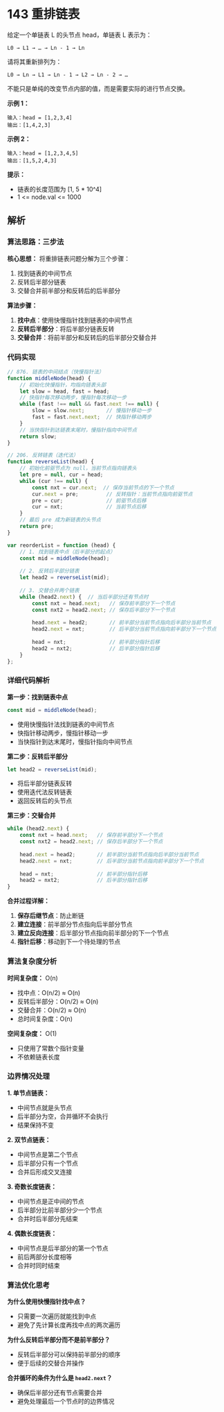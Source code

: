 # 143 重排链表

给定一个单链表 L 的头节点 head，单链表 L 表示为：

```
L0 → L1 → … → Ln - 1 → Ln
```

请将其重新排列为：

```
L0 → Ln → L1 → Ln - 1 → L2 → Ln - 2 → …
```

不能只是单纯的改变节点内部的值，而是需要实际的进行节点交换。

**示例 1：**

```
输入：head = [1,2,3,4]
输出：[1,4,2,3]
```

**示例 2：**

```
输入：head = [1,2,3,4,5]
输出：[1,5,2,4,3]
```

**提示：**
- 链表的长度范围为 [1, 5 * 10^4]
- 1 <= node.val <= 1000

## 解析

### 算法思路：三步法

**核心思想：**
将重排链表问题分解为三个步骤：
1. 找到链表的中间节点
2. 反转后半部分链表
3. 交替合并前半部分和反转后的后半部分

**算法步骤：**
1. **找中点**：使用快慢指针找到链表的中间节点
2. **反转后半部分**：将后半部分链表反转
3. **交替合并**：将前半部分和反转后的后半部分交替合并

### 代码实现

```javascript
// 876. 链表的中间结点（快慢指针法）
function middleNode(head) {
    // 初始化快慢指针，均指向链表头部
    let slow = head, fast = head;
    // 快指针每次移动两步，慢指针每次移动一步
    while (fast !== null && fast.next !== null) {
        slow = slow.next;       // 慢指针移动一步
        fast = fast.next.next;  // 快指针移动两步
    }
    // 当快指针到达链表末尾时，慢指针指向中间节点
    return slow;
}

// 206. 反转链表（迭代法）
function reverseList(head) {
    // 初始化前驱节点为 null，当前节点指向链表头
    let pre = null, cur = head;
    while (cur !== null) {
        const nxt = cur.next;  // 保存当前节点的下一个节点
        cur.next = pre;         // 反转指针：当前节点指向前驱节点
        pre = cur;              // 前驱节点后移
        cur = nxt;              // 当前节点后移
    }
    // 最后 pre 成为新链表的头节点
    return pre;
}

var reorderList = function (head) {
    // 1. 找到链表中点（后半部分的起点）
    const mid = middleNode(head);
    
    // 2. 反转后半部分链表
    let head2 = reverseList(mid);
    
    // 3. 交替合并两个链表
    while (head2.next) {  // 当后半部分还有节点时
        const nxt = head.next;   // 保存前半部分下一个节点
        const nxt2 = head2.next; // 保存后半部分下一个节点
        
        head.next = head2;       // 前半部分当前节点指向后半部分当前节点
        head2.next = nxt;        // 后半部分当前节点指向前半部分下一个节点
        
        head = nxt;              // 前半部分指针后移
        head2 = nxt2;            // 后半部分指针后移
    }
};
```

### 详细代码解析

**第一步：找到链表中点**
```javascript
const mid = middleNode(head);
```
- 使用快慢指针法找到链表的中间节点
- 快指针移动两步，慢指针移动一步
- 当快指针到达末尾时，慢指针指向中间节点

**第二步：反转后半部分**
```javascript
let head2 = reverseList(mid);
```
- 将后半部分链表反转
- 使用迭代法反转链表
- 返回反转后的头节点

**第三步：交替合并**
```javascript
while (head2.next) {
    const nxt = head.next;   // 保存前半部分下一个节点
    const nxt2 = head2.next; // 保存后半部分下一个节点
    
    head.next = head2;       // 前半部分当前节点指向后半部分当前节点
    head2.next = nxt;        // 后半部分当前节点指向前半部分下一个节点
    
    head = nxt;              // 前半部分指针后移
    head2 = nxt2;            // 后半部分指针后移
}
```

**合并过程详解：**
1. **保存后继节点**：防止断链
2. **建立连接**：前半部分节点指向后半部分节点
3. **建立反向连接**：后半部分节点指向前半部分的下一个节点
4. **指针后移**：移动到下一个待处理的节点

### 算法复杂度分析

**时间复杂度：** O(n)
- 找中点：O(n/2) ≈ O(n)
- 反转后半部分：O(n/2) ≈ O(n)
- 交替合并：O(n/2) ≈ O(n)
- 总时间复杂度：O(n)

**空间复杂度：** O(1)
- 只使用了常数个指针变量
- 不依赖链表长度

### 边界情况处理

**1. 单节点链表：**
- 中间节点就是头节点
- 后半部分为空，合并循环不会执行
- 结果保持不变

**2. 双节点链表：**
- 中间节点是第二个节点
- 后半部分只有一个节点
- 合并后形成交叉连接

**3. 奇数长度链表：**
- 中间节点是正中间的节点
- 后半部分比前半部分少一个节点
- 合并时后半部分先结束

**4. 偶数长度链表：**
- 中间节点是后半部分的第一个节点
- 前后两部分长度相等
- 合并时同时结束

### 算法优化思考

**为什么使用快慢指针找中点？**
- 只需要一次遍历就能找到中点
- 避免了先计算长度再找中点的两次遍历

**为什么反转后半部分而不是前半部分？**
- 反转后半部分可以保持前半部分的顺序
- 便于后续的交替合并操作

**合并循环的条件为什么是 `head2.next`？**
- 确保后半部分还有节点需要合并
- 避免处理最后一个节点时的边界情况
